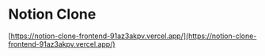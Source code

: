 # Notion Clone

[https://notion-clone-frontend-91az3akpv.vercel.app/](https://notion-clone-frontend-91az3akpv.vercel.app/)

